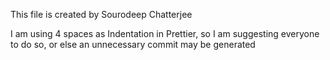 This file is created by Sourodeep Chatterjee

I am using 4 spaces as Indentation in Prettier, so I am suggesting everyone to do so, or else an unnecessary commit may be generated
